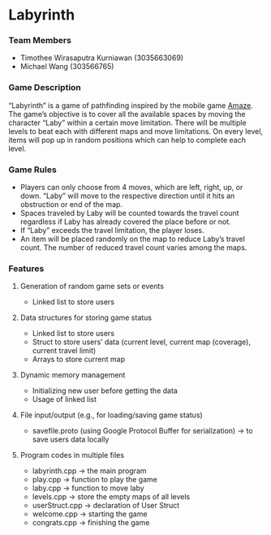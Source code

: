 # Labyrinth
### Team Members
- Timothee Wirasaputra Kurniawan (3035663069)
- Michael Wang (303566765)
### Game Description
“Labyrinth” is a game of pathfinding inspired by the mobile game [Amaze](https://play.google.com/store/apps/details?id=com.crazylabs.amaze.game&hl=en). The game’s objective is to cover all the available spaces by moving the character “Laby” within a certain move limitation. There will be multiple levels to beat each with different maps and move limitations. On every level, items will pop up in random positions which can help to complete each level. 
### Game Rules
- Players can only choose from 4 moves, which are left, right, up, or down. “Laby” will move to the respective direction until it hits an obstruction or end of the map. 
- Spaces traveled by Laby will be counted towards the travel count regardless if Laby has already covered the place before or not.
- If “Laby” exceeds the travel limitation, the player loses.
- An item will be placed randomly on the map to reduce Laby’s travel count. The number of reduced travel count varies among the maps.
### Features
1. Generation of random game sets or events
	- Linked list to store users 
	
2. Data structures for storing game status				
	- Linked list to store users 
	- Struct to store users’ data (current level, current map (coverage), current travel limit)
	- Arrays to store current map
 
3. Dynamic memory management					
  	- Initializing new user before getting the data
  	- Usage of linked list
 
4. File input/output (e.g., for loading/saving game status)
  	- savefile.proto (using Google Protocol Buffer for serialization) → to save users data locally
 
5. Program codes in multiple files	
  	- labyrinth.cpp 		→ the main program
  	- play.cpp			→ function to play the game
 	- laby.cpp			→ function to move laby
  	- levels.cpp			→ store the empty maps of all levels
  	- userStruct.cpp		→ declaration of User Struct 
  	- welcome.cpp			→ starting the game
  	- congrats.cpp			→ finishing the game

